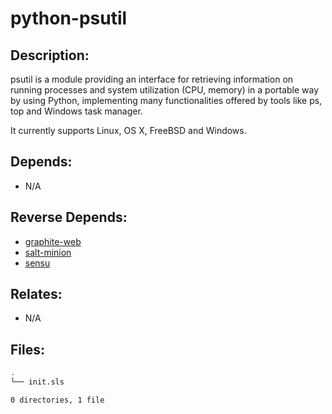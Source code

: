 # python-psutil

## Description:

psutil is a module providing an interface for retrieving information on running processes and system utilization (CPU, memory) in a portable way by using Python, implementing many functionalities offered by tools like ps, top and Windows task manager.

It currently supports Linux, OS X, FreeBSD and Windows.

## Depends:

  -  N/A

## Reverse Depends:

  -  [graphite-web](salt/graphite-web)
  -  [salt-minion](salt/salt-minion)
  -  [sensu](salt/sensu)

## Relates:

  -  N/A

## Files:

```bash
.
└── init.sls

0 directories, 1 file
```
